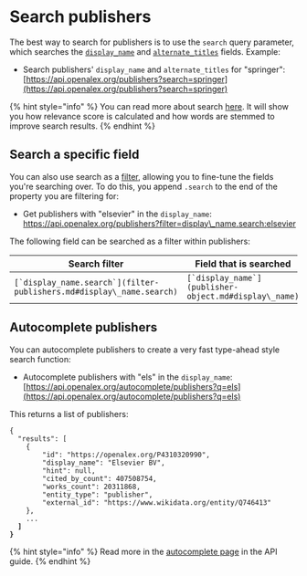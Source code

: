 # Search publishers

The best way to search for publishers is to use the `search` query parameter, which searches the [`display_name`](publisher-object.md#display\_name) and [`alternate_titles`](publisher-object.md#alternate\_titles) fields. Example:

* Search publishers' `display_name` and `alternate_titles` for "springer":\
  [https://api.openalex.org/publishers?search=springer](https://api.openalex.org/publishers?search=springer)

{% hint style="info" %}
You can read more about search [here](../../how-to-use-the-api/get-lists-of-entities/search-entities.md). It will show you how relevance score is calculated and how words are stemmed to improve search results.
{% endhint %}

## Search a specific field

You can also use search as a [filter](../../how-to-use-the-api/get-lists-of-entities/filter-entity-lists.md), allowing you to fine-tune the fields you're searching over. To do this, you append `.search` to the end of the property you are filtering for:

* Get publishers with "elsevier" in the `display_name`:\
  https://api.openalex.org/publishers?filter=display\_name.search:elsevier

The following field can be searched as a filter within publishers:

| Search filter                                                          | Field that is searched                                  |
| ---------------------------------------------------------------------- | ------------------------------------------------------- |
| ``[`display_name.search`](filter-publishers.md#display\_name.search)`` | ``[`display_name`](publisher-object.md#display\_name)`` |

## Autocomplete publishers

You can autocomplete publishers to create a very fast type-ahead style search function:

* Autocomplete publishers with "els" in the `display_name`:\
  [https://api.openalex.org/autocomplete/publishers?q=els](https://api.openalex.org/autocomplete/publishers?q=els)

This returns a list of publishers:

<pre class="language-json"><code class="lang-json">{ 
  "results": [
    {
        "id": "https://openalex.org/P4310320990",
        "display_name": "Elsevier BV",
        "hint": null,
        "cited_by_count": 407508754,
        "works_count": 20311868,
        "entity_type": "publisher",
        "external_id": "https://www.wikidata.org/entity/Q746413"
    },
    ...
<strong>  ]
</strong><strong>}
</strong></code></pre>

{% hint style="info" %}
Read more in the [autocomplete page](../../how-to-use-the-api/get-lists-of-entities/autocomplete-entities.md) in the API guide.
{% endhint %}
